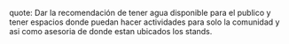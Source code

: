 quote: Dar la recomendación de tener agua disponible para el publico y tener espacios donde puedan hacer actividades para solo la comunidad y asi como asesoria de donde estan ubicados los stands.
